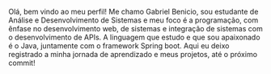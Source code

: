 Olá, bem vindo ao meu perfil! 
Me chamo Gabriel Benicio, sou estudante de Análise e Desenvolvimento de Sistemas e meu foco é a programação, com ênfase no desenvolvimento web, de sistemas e integração de sistemas com o desenvolvimento de APIs.
A linguagem que estudo e que sou apaixonado é o Java, juntamente com o framework Spring boot.
Aqui eu deixo registrado a minha jornada de aprendizado e meus projetos, até o próximo commit!
